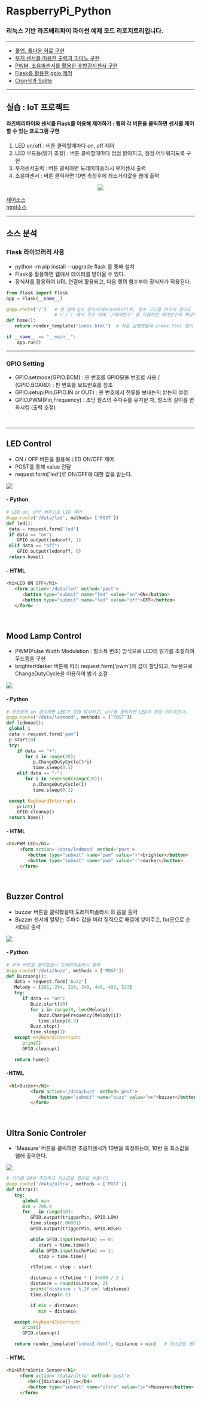 # RaspberryPi_Python
### 리눅스 기반 라즈베리파이 파이썬 예제 코드 리포지토리입니다.

---------

- [풀업, 풀다운 회로 구현](https://andjjip.tistory.com/241?category=876593)
- [부저 센서를 이용한 출력과 피아노 구현](https://andjjip.tistory.com/240?category=876593)
- [PWM, 초음파센서를 활용한 후방감지센서 구현](https://andjjip.tistory.com/242?category=876593)
- [Flask를 활용한 gpio 제어](https://andjjip.tistory.com/243?category=876593)
- [Cron식과 Sqlite](https://andjjip.tistory.com/244?category=876593)

--------

## 실습 : IoT 프로젝트
#### 라즈베리파이와 센서를 Flask를 이용해 제어하기 : 웹의 각 버튼을 클릭하면 센서를 제어할 수 있는 프로그램 구현 <br>
1. LED on/off : 버튼 클릭할때마다 on, off 제어 <br>
2. LED 무드등(밝기 조절) : 버튼 클릭할때마다 점점 밝아지고, 점점 어두워지도록 구현 <br>
3. 부저센서출력 : 버튼 클릭하면 도레미파솔라시 부저센서 출력 <br>
4. 초음파센서   : 버튼 클릭하면 10번 측정후에 최소거리값을 웹에 출력 <br>

<p align = "center" >
 <img src = "https://github.com/SeoDongWoo1216/RaspberryPi_Python/blob/main/Resultimage/IoT%20%ED%94%84%EB%A1%9C%EC%A0%9D%ED%8A%B8%20%EC%8B%A4%ED%96%89%ED%99%94%EB%A9%B4.gif")
</p>
  
[제어소스](https://github.com/SeoDongWoo1216/RaspberryPi_Python/blob/main/EmbededTest/alltest.py) <br>
[html소스](https://github.com/SeoDongWoo1216/RaspberryPi_Python/blob/main/EmbededTest/templates/index.html) <br>

--------

## 소스 분석

### Flask 라이브러리 사용
- python -m pip install --upgrade flask 를 통해 설치
- Flask를 활용하면 웹에서 데이터를 받아올 수 있다.
- 장식자를 활용하여 URL 연결에 활용되고, 다음 행의 함수부터 장식자가 적용된다.
  
```Python
from flask import Flask
app = Flask(__name__)

@app.route('/')   # 맨 앞에 @는 장식자(decorator)로, 함수 코드를 바꾸지 않아도 장식자 안의 내용만 바꿔서 함수의 동작을 조절할 수 있다.
                  # ('/') 에서 주소 뒤에 '/매개변수' 을 이용하면 매개변수에 해당되는 함수가 실행된다.
def home():
   return render_template("index.html")  # 처음 실행했을때 index.html 웹이 로드된다.

if __name__ == "__main__":
    app.run()
```
-------
  
### GPIO Setting
- GPIO.setmode(GPIO.BCM) : 핀 번호를 GPIO모듈 번호로 사용 / (GPIO.BOARD) : 핀 번호를 보드번호를 참조
- GPIO.setup(Pin,GPIO.IN or OUT) : 핀 번호에서 전류를 보내는지 받는지 설정
- GPIO.PWM(Pin,Frequency) : 초당 펄스의 주파수를 유지한 채, 펄스의 길이를 변화시킴 (출력 조절)
  
<br>
  
-------
  
## LED Control
- ON / OFF 버튼을 활용해 LED ON/OFF 제어
- POST를 통해 value 전달
- request.form['led']로 ON/OFF에 대한 값을 받는다.
  
<img src = "https://github.com/SeoDongWoo1216/RaspberryPi_Python/blob/main/Resultimage/LED_Control.PNG" >
  
#### - Python
```python
# LED on, off 버튼으로 LED 제어
@app.route('/data/led', methods= ['POST'])
def led():
 data = request.form['led']
 if data == "on":
    GPIO.output(ledonoff, 1)
 elif data == "off":
    GPIO.output(ledonoff, 0)
 return home() 
```
  
#### - HTML
```HTML
<h1>LED ON OFF</h1>
   <form action='/data/led' method='post'>
      <button type="submit" name="led" value="on">ON</button>
      <button type="submit" name="led" value="off">OFF</button>
   </form>

```

  <br> 

## Mood Lamp Control
- PWM(Pulse Width Modulation : 펄스폭 변조) 방식으로 LED의 밝기를 조절하여 무드등을 구현
- brighter/darker 버튼에 따라 request.form['pwm']에 값이 할당되고, for문으로 ChangeDutyCycle을 이용하여 밝기 조절

<img src = "https://github.com/SeoDongWoo1216/RaspberryPi_Python/blob/main/Resultimage/Mood_Control.PNG">
  
#### - Python
```python
# 무드등의 on 클릭하면 LED가 점점 밝아지고, off를 클릭하면 LED가 점점 어두워진다.
@app.route('/data/ledmood', methods = ['POST'])
def ledmood():
 global i
 data = request.form['pwm']
 p.start(0)
 try:
    if data == "+":
       for i in range(20):
          p.ChangeDutyCycle(5*i)
          time.sleep(0.1)
    elif data == "-":
       for i in reversed(range(20)):
          p.ChangeDutyCycle(i)
          time.sleep(0.1)

 except KeyboardInterrupt:
    print()
    GPIO.cleanup()
 return home()
```

#### - HTML
```HTML
<h1>PWM LED</h1>
     <form action='/data/ledmood' method='post'>
        <button type="submit" name="pwm" value="+">brighter</button>
        <button type="submit" name="pwm" value="-">darker</button>
     </form>
```
  
<br>


## Buzzer Control
- buzzer 버튼을 클릭했을때 도레미파솔라시 의 음을 출력
- Buzzer 센서에 알맞는 주파수 값을 미리 정적으로 배열에 넣어주고, for문으로 순서대로 출력
<img src = "https://github.com/SeoDongWoo1216/RaspberryPi_Python/blob/main/Resultimage/Buzzer_control.PNG">

#### - Python
```python
# 부저 버튼을 클릭했을시 도레미파솔라시 출력
@app.route('/data/buzz', methods = ['POST'])
def Buzzsong():
   data = request.form['buzz']
   Melody = [261, 294, 329, 349, 440, 493, 523]
   try:
      if data == "on":
         Buzz.start(90)
         for i in range(0, len(Melody)):
            Buzz.ChangeFrequency(Melody[i])
            time.sleep(0.3)
         Buzz.stop()
         time.sleep(1)
   except KeyboardInterrupt:
      print()
      GPIO.cleanup()

   return home()
```
  
#### -HTML
```HTML
 <h1>Buzzer</h1>
         <form action='/data/buzz' method='post'>
            <button type="submit" name="buzz" value="on">buzzer</button>
         </form>
```
  <br> 
  
## Ultra Sonic Controler
- 'Measure' 버튼을 클릭하면 초음파센서가 10번을 측정하는데, 10번 중 최소값을 웹에 출력한다.
<img src = "https://github.com/SeoDongWoo1216/RaspberryPi_Python/blob/main/Resultimage/UltraSonic_Control.PNG">
  
```python
# 거리를 10번 측정하고 최소값을 웹으로 쏴줍니다
@app.route('/data/ultra', methods = ['POST'])
def Ultra():
   try:
      global min
      min = 700.0
      for _ in range(10):
         GPIO.output(triggerPin, GPIO.LOW)
         time.sleep(0.00001)
         GPIO.output(triggerPin, GPIO.HIGH)

         while GPIO.input(echoPin) == 0:
            start = time.time()
         while GPIO.input(echoPin) == 1:
            stop = time.time()

         rtTotime = stop - start

         distance = rtTotime * ( 34000 / 2 )
         distance = round(distance, 2)
         print("distance : %.2f cm" %distance)
         time.sleep(0.2)

         if min > distance:
            min = distance

   except KeyboardInterrupt:
      print()
      GPIO.cleanup()

   return render_template("index2.html", distance = min)   # 최소값을 웹에 전달
```

#### - HTML
```HTML
<h1>UltraSonic Sensor</h1>
     <form action='/data/ultra' method='post'>
        <h4>{{distance}} cm</h4>
        <button type="submit" name="ultra" value="on">Measure</button>
     </form>
```








